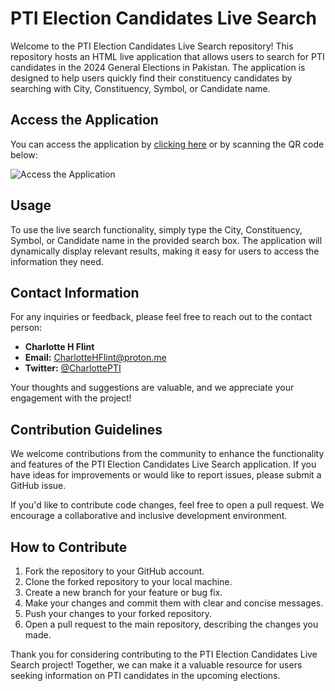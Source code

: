 # PTI Election Candidates Live Search

Welcome to the PTI Election Candidates Live Search repository! This repository hosts an HTML live application that allows users to search for PTI candidates in the 2024 General Elections in Pakistan. The application is designed to help users quickly find their constituency candidates by searching with City, Constituency, Symbol, or Candidate name.

## Access the Application

You can access the application by [clicking here](https://charlottehflint.github.io/LiveSearch2024/) or by scanning the QR code below:

![Access the Application](https://charlottehflint.github.io/LiveSearch2024/img/qrcode.png)

## Usage

To use the live search functionality, simply type the City, Constituency, Symbol, or Candidate name in the provided search box. The application will dynamically display relevant results, making it easy for users to access the information they need.

## Contact Information

For any inquiries or feedback, please feel free to reach out to the contact person:

- **Charlotte H Flint**
- **Email:** CharlotteHFlint@proton.me
- **Twitter:** [@CharlottePTI](https://twitter.com/CharlottePTI)

Your thoughts and suggestions are valuable, and we appreciate your engagement with the project!

## Contribution Guidelines

We welcome contributions from the community to enhance the functionality and features of the PTI Election Candidates Live Search application. If you have ideas for improvements or would like to report issues, please submit a GitHub issue.

If you'd like to contribute code changes, feel free to open a pull request. We encourage a collaborative and inclusive development environment.

## How to Contribute

1. Fork the repository to your GitHub account.
2. Clone the forked repository to your local machine.
3. Create a new branch for your feature or bug fix.
4. Make your changes and commit them with clear and concise messages.
5. Push your changes to your forked repository.
6. Open a pull request to the main repository, describing the changes you made.

Thank you for considering contributing to the PTI Election Candidates Live Search project! Together, we can make it a valuable resource for users seeking information on PTI candidates in the upcoming elections.
```
